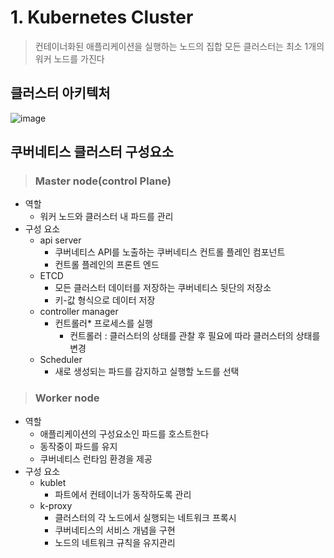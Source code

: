 # 1. Kubernetes Cluster

  > 컨테이너화된 애플리케이션을 실행하는 노드의 집합
  > 모든 클러스터는 최소 1개의 워커 노드를 가진다
  
## 클러스터 아키텍처
![image](https://github.com/JunPyo0117/CI-CD/assets/71053769/ebe3d9f7-7fff-4695-b952-533cfee44d38)

## 쿠버네티스 클러스터 구성요소
> ### Master node(control Plane)
- 역할
  - 워커 노드와 클러스터 내 파드를 관리
- 구성 요소   
  - api server
    - 쿠버네티스 API를 노출하는 쿠버네티스 컨트롤 플레인 컴포넌트
    - 컨트롤 플레인의 프론트 엔드
  - ETCD
    - 모든 클러스터 데이터를 저장하는 쿠버네티스 뒷단의 저장소
    - 키-값 형식으로 데이터 저장
  - controller manager
    - 컨트롤러* 프로세스를 실행
      - 컨트롤러 : 클러스터의 상태를 관찰 후 필요에 따라 클러스터의 상태를 변경
  - Scheduler
    - 새로 생성되는 파드를 감지하고 실행할 노드를 선택
  
> ### Worker node
- 역할
  - 애플리케이션의 구성요소인 파드를 호스트한다
  - 동작중이 파드를 유지
  - 쿠버네티스 런타임 환경을 제공
- 구성 요소   
  - kublet
    - 파트에서 컨테이너가 동작하도록 관리
  - k-proxy
    - 클러스터의 각 노드에서 실행되는 네트워크 프록시
    - 쿠버네티스의 서비스 개념을 구현
    - 노드의 네트워크 규칙을 유지관리
    
